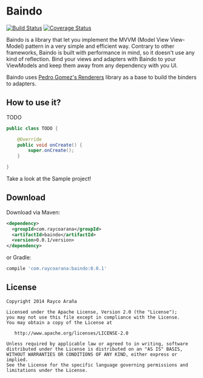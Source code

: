 Baindo
==========

[![Build Status](https://travis-ci.org/raycoarana/baindo.svg?branch=master)](https://travis-ci.org/raycoarana/baindo)
[![Coverage Status](https://coveralls.io/repos/raycoarana/baindo/badge.png)](https://coveralls.io/r/raycoarana/baindo)

Baindo is a library that let you implement the MVVM (Model View View-Model) pattern in a very simple and
efficient way. Contrary to other frameworks, Baindo is built with performance in mind, so it doesn't use any
kind of reflection. Bind your views and adapters with Baindo to your ViewModels and keep them away from any
dependency with you UI.

Baindo uses [Pedro Gomez's Renderers](https://github.com/pedrovgs/Renderers) library as a base
to build the binders to adapters.

How to use it?
--------------

TODO


```java
public class TODO {

	@Override
	public void onCreate() {
		super.onCreate();
	}

}
```


Take a look at the Sample project!

Download
--------

Download via Maven:
```xml
<dependency>
  <groupId>com.raycoarana</groupId>
  <artifactId>baindo</artifactId>
  <version>0.0.1/version>
</dependency>
```
or Gradle:
```groovy
compile 'com.raycoarana:baindo:0.0.1'
```

License
-------

    Copyright 2014 Rayco Araña

    Licensed under the Apache License, Version 2.0 (the "License");
    you may not use this file except in compliance with the License.
    You may obtain a copy of the License at

       http://www.apache.org/licenses/LICENSE-2.0

    Unless required by applicable law or agreed to in writing, software
    distributed under the License is distributed on an "AS IS" BASIS,
    WITHOUT WARRANTIES OR CONDITIONS OF ANY KIND, either express or implied.
    See the License for the specific language governing permissions and
    limitations under the License.
